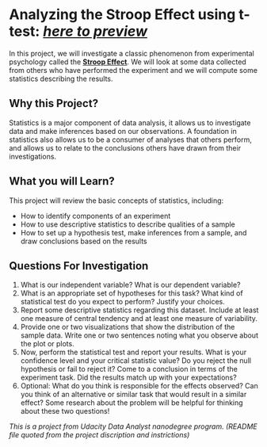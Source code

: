 # Analyzing the Stroop Effect using t-test: [*here to preview*](http://htmlpreview.github.io/?https://github.com/anoru/Analyzing-the-Stroop-Effect/blob/master/StroopEffect.html)

In this project, we will investigate a classic phenomenon from experimental psychology called the [**Stroop Effect**](https://en.wikipedia.org/wiki/Stroop_effect). We will look at some data collected from others who have performed the experiment and we will compute some statistics describing the results.

## Why this Project?
Statistics is a major component of data analysis, it allows us to investigate data and make inferences based on our observations. A foundation in statistics also allows us to be a consumer of analyses that others perform, and allows us to relate to the conclusions others have drawn from their investigations.

## What you will Learn?
This project will review the basic concepts of statistics, including:

- How to identify components of an experiment
- How to use descriptive statistics to describe qualities of a sample
- How to set up a hypothesis test, make inferences from a sample, and draw conclusions based on the results

## Questions For Investigation

1. What is our independent variable? What is our dependent variable?
2. What is an appropriate set of hypotheses for this task? What kind of statistical test do you expect to perform? Justify your choices.
3. Report some descriptive statistics regarding this dataset. Include at least one measure of central tendency and at least one measure of variability.
4. Provide one or two visualizations that show the distribution of the sample data. Write one or two sentences noting what you observe about the plot or plots.
5. Now, perform the statistical test and report your results. What is your confidence level and your critical statistic value? Do you reject the null hypothesis or fail to reject it? Come to a conclusion in terms of the experiment task. Did the results match up with your expectations?
6. Optional: What do you think is responsible for the effects observed? Can you think of an alternative or similar task that would result in a similar effect? Some research about the problem will be helpful for thinking about these two questions!

*This is a project from Udacity Data Analyst nanodegree program.
(README file quoted from the project discription and instrictions)*
